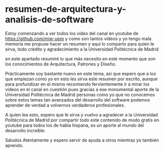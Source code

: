 # resumen-de-arquitectura-y-analisis-de-software
Estoy comenzando a ver todos los vídeo del canal en youtube de https://github.com/miw-upm y como son tantos vídeos y yo tengo mala memoria me propuse hacer un resumen y aquí lo comparto para quien le sirva, todo crédito y agradecimiento a la Universidad Politécnica de Madrid

en este apartado resumiré lo que más necesito en este momento que son los conocimientos de Arquitectura, Patrones y Diseño.

Prácticamente soy bastante nuevo en este tema, así que espero que a los que empiezan como yo en esto les sirva este resumen por escrito, aunque para profundizar en el mismo recomiendo fervientemente ir a mirar los vídeos en el canal en cuestión pues gracias a ese monumental aporte de la Universidad Politécnica de Madrid personas como yo que no conocemos sobre estos temas tan avanzados del desarrollo del software podemos aprender de verdad a volvernos verdaderos profesionales.

A quien lea esto, espero que le sirva y vuelvo a agradecer a la Universidad Politécnica de Madrid por compartir todo este contenido de modo gratis en youtube para todos los de habla hispana, es un aporte al mundo del desarrollo increíble.

Saludos Atentamente y espero servir de ayuda a otros mientras yo también aprendo.
